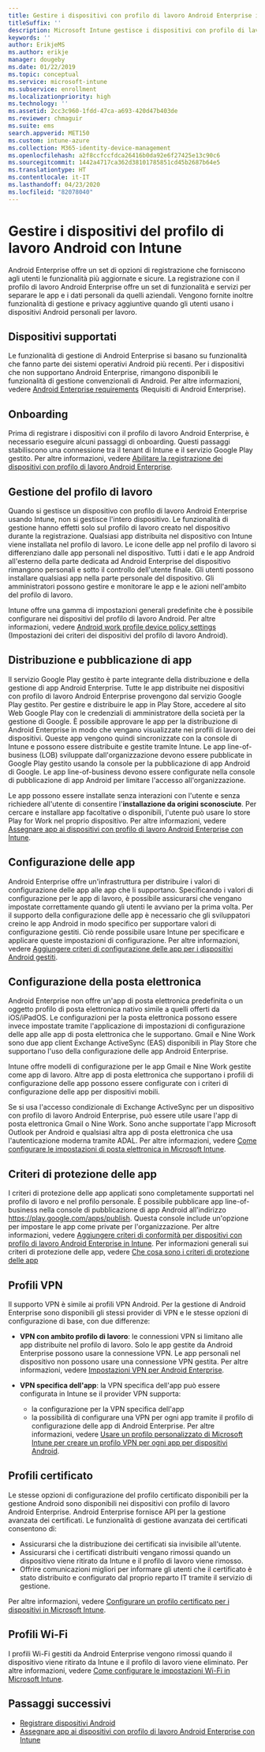 ```yaml
---
title: Gestire i dispositivi con profilo di lavoro Android Enterprise in Microsoft Intune
titleSuffix: ''
description: Microsoft Intune gestisce i dispositivi con profilo di lavoro Android Enterprise per offrire funzionalità di gestione e privacy aggiuntive quando gli utenti usano i dispositivi Android personali per il lavoro.
keywords: ''
author: ErikjeMS
ms.author: erikje
manager: dougeby
ms.date: 01/22/2019
ms.topic: conceptual
ms.service: microsoft-intune
ms.subservice: enrollment
ms.localizationpriority: high
ms.technology: ''
ms.assetid: 2cc3c960-1fdd-47ca-a693-420d47b403de
ms.reviewer: chmaguir
ms.suite: ems
search.appverid: MET150
ms.custom: intune-azure
ms.collection: M365-identity-device-management
ms.openlocfilehash: a2f8ccfccfdca26416b0da92e6f27425e13c90c6
ms.sourcegitcommit: 1442a4717ca362d38101785851cd45b2687b64e5
ms.translationtype: HT
ms.contentlocale: it-IT
ms.lasthandoff: 04/23/2020
ms.locfileid: "82078040"
---
```

# <a name="manage-android-work-profile-devices-with-intune"></a>Gestire i dispositivi del profilo di lavoro Android con Intune

Android Enterprise offre un set di opzioni di registrazione che forniscono agli utenti le funzionalità più aggiornate e sicure. La registrazione con il profilo di lavoro Android Enterprise offre un set di funzionalità e servizi per separare le app e i dati personali da quelli aziendali. Vengono fornite inoltre funzionalità di gestione e privacy aggiuntive quando gli utenti usano i dispositivi Android personali per lavoro. 

## <a name="supported-devices"></a>Dispositivi supportati

Le funzionalità di gestione di Android Enterprise si basano su funzionalità che fanno parte dei sistemi operativi Android più recenti. Per i dispositivi che non supportano Android Enterprise, rimangono disponibili le funzionalità di gestione convenzionali di Android. Per altre informazioni, vedere [Android Enterprise requirements](https://support.google.com/work/android/answer/6174145?hl=en&ref_topic=6151012) (Requisiti di Android Enterprise).

## <a name="onboarding"></a>Onboarding

Prima di registrare i dispositivi con il profilo di lavoro Android Enterprise, è necessario eseguire alcuni passaggi di onboarding. Questi passaggi stabiliscono una connessione tra il tenant di Intune e il servizio Google Play gestito. Per altre informazioni, vedere [Abilitare la registrazione dei dispositivi con profilo di lavoro Android Enterprise](android-work-profile-enroll.md).

## <a name="work-profile-management"></a>Gestione del profilo di lavoro

Quando si gestisce un dispositivo con profilo di lavoro Android Enterprise usando Intune, non si gestisce l'intero dispositivo. Le funzionalità di gestione hanno effetti solo sul profilo di lavoro creato nel dispositivo durante la registrazione. Qualsiasi app distribuita nel dispositivo con Intune viene installata nel profilo di lavoro. Le icone delle app nel profilo di lavoro si differenziano dalle app personali nel dispositivo. Tutti i dati e le app Android all'esterno della parte dedicata ad Android Enterprise del dispositivo rimangono personali e sotto il controllo dell'utente finale. Gli utenti possono installare qualsiasi app nella parte personale del dispositivo. Gli amministratori possono gestire e monitorare le app e le azioni nell'ambito del profilo di lavoro.

Intune offre una gamma di impostazioni generali predefinite che è possibile configurare nei dispositivi del profilo di lavoro Android. Per altre informazioni, vedere [Android work profile device policy settings](../protect/compliance-policy-create-android-for-work.md) (Impostazioni dei criteri dei dispositivi del profilo di lavoro Android).

## <a name="app-publishing-and-distribution"></a>Distribuzione e pubblicazione di app

Il servizio Google Play gestito è parte integrante della distribuzione e della gestione di app Android Enterprise. Tutte le app distribuite nei dispositivi con profilo di lavoro Android Enterprise provengono dal servizio Google Play gestito. Per gestire e distribuire le app in Play Store, accedere al sito Web Google Play con le credenziali di amministratore della società per la gestione di Google. È possibile approvare le app per la distribuzione di Android Enterprise in modo che vengano visualizzate nei profili di lavoro dei dispositivi. Queste app vengono quindi sincronizzate con la console di Intune e possono essere distribuite e gestite tramite Intune. Le app line-of-business (LOB) sviluppate dall'organizzazione devono essere pubblicate in Google Play gestito usando la console per la pubblicazione di app Android di Google. Le app line-of-business devono essere configurate nella console di pubblicazione di app Android per limitare l'accesso all'organizzazione.

Le app possono essere installate senza interazioni con l'utente e senza richiedere all'utente di consentire l'**installazione da origini sconosciute**. Per cercare e installare app facoltative o disponibili, l'utente può usare lo store Play for Work nel proprio dispositivo. Per altre informazioni, vedere [Assegnare app ai dispositivi con profilo di lavoro Android Enterprise con Intune](../apps/apps-add-android-for-work.md).

## <a name="app-configuration"></a>Configurazione delle app

Android Enterprise offre un'infrastruttura per distribuire i valori di configurazione delle app alle app che li supportano. Specificando i valori di configurazione per le app di lavoro, è possibile assicurarsi che vengano impostate correttamente quando gli utenti le avviano per la prima volta. Per il supporto della configurazione delle app è necessario che gli sviluppatori creino le app Android in modo specifico per supportare valori di configurazione gestiti. Ciò rende possibile usare Intune per specificare e applicare queste impostazioni di configurazione. Per altre informazioni, vedere [Aggiungere criteri di configurazione delle app per i dispositivi Android gestiti](../apps/app-configuration-policies-use-android.md).

## <a name="email-configuration"></a>Configurazione della posta elettronica

Android Enterprise non offre un'app di posta elettronica predefinita o un oggetto profilo di posta elettronica nativo simile a quelli offerti da iOS/iPadOS. Le configurazioni per la posta elettronica possono essere invece impostate tramite l'applicazione di impostazioni di configurazione delle app alle app di posta elettronica che le supportano. Gmail e Nine Work sono due app client Exchange ActiveSync (EAS) disponibili in Play Store che supportano l'uso della configurazione delle app Android Enterprise.

Intune offre modelli di configurazione per le app Gmail e Nine Work gestite come app di lavoro. Altre app di posta elettronica che supportano i profili di configurazione delle app possono essere configurate con i criteri di configurazione delle app per dispositivi mobili.

Se si usa l'accesso condizionale di Exchange ActiveSync per un dispositivo con profilo di lavoro Android Enterprise, può essere utile usare l'app di posta elettronica Gmail o Nine Work. Sono anche supportate l'app Microsoft Outlook per Android e qualsiasi altra app di posta elettronica che usa l'autenticazione moderna tramite ADAL. Per altre informazioni, vedere [Come configurare le impostazioni di posta elettronica in Microsoft Intune](../configuration/email-settings-configure.md).

## <a name="app-protection-policies"></a>Criteri di protezione delle app

I criteri di protezione delle app applicati sono completamente supportati nel profilo di lavoro e nel profilo personale. È possibile pubblicare app line-of-business nella console di pubblicazione di app Android all'indirizzo https://play.google.com/apps/publish. Questa console include un'opzione per impostare le app come private per l'organizzazione. Per altre informazioni, vedere [Aggiungere criteri di conformità per dispositivi con profilo di lavoro Android Enterprise in Intune](../protect/compliance-policy-create-android-for-work.md). Per informazioni generali sui criteri di protezione delle app, vedere [Che cosa sono i criteri di protezione delle app](../apps/app-protection-policy.md)

## <a name="vpn-profiles"></a>Profili VPN

Il supporto VPN è simile ai profili VPN Android. Per la gestione di Android Enterprise sono disponibili gli stessi provider di VPN e le stesse opzioni di configurazione di base, con due differenze:

- **VPN con ambito profilo di lavoro**: le connessioni VPN si limitano alle app distribuite nel profilo di lavoro. Solo le app gestite da Android Enterprise possono usare la connessione VPN. Le app personali nel dispositivo non possono usare una connessione VPN gestita. Per altre informazioni, vedere [Impostazioni VPN per Android Enterprise](../configuration/vpn-settings-android-enterprise.md).

- **VPN specifica dell'app**: la VPN specifica dell'app può essere configurata in Intune se il provider VPN supporta:
  - la configurazione per la VPN specifica dell'app
  - la possibilità di configurare una VPN per ogni app tramite il profilo di configurazione delle app di Android Enterprise.
  Per altre informazioni, vedere [Usare un profilo personalizzato di Microsoft Intune per creare un profilo VPN per ogni app per dispositivi Android](../configuration/android-pulse-secure-per-app-vpn.md).

## <a name="certificate-profiles"></a>Profili certificato

Le stesse opzioni di configurazione del profilo certificato disponibili per la gestione Android sono disponibili nei dispositivi con profilo di lavoro Android Enterprise. Android Enterprise fornisce API per la gestione avanzata dei certificati. Le funzionalità di gestione avanzata dei certificati consentono di:

- Assicurarsi che la distribuzione dei certificati sia invisibile all'utente.
- Assicurarsi che i certificati distribuiti vengano rimossi quando un dispositivo viene ritirato da Intune e il profilo di lavoro viene rimosso.
- Offrire comunicazioni migliori per informare gli utenti che il certificato è stato distribuito e configurato dal proprio reparto IT tramite il servizio di gestione.

Per altre informazioni, vedere [Configurare un profilo certificato per i dispositivi in Microsoft Intune](../protect/certificates-configure.md).

## <a name="wi-fi-profiles"></a>Profili Wi-Fi

I profili Wi-Fi gestiti da Android Enterprise vengono rimossi quando il dispositivo viene ritirato da Intune e il profilo di lavoro viene eliminato. Per altre informazioni, vedere [Come configurare le impostazioni Wi-Fi in Microsoft Intune](../configuration/wi-fi-settings-configure.md).

## <a name="next-steps"></a>Passaggi successivi
- [Registrare dispositivi Android](android-enroll.md)
- [Assegnare app ai dispositivi con profilo di lavoro Android Enterprise con Intune](../apps/apps-add-android-for-work.md)
